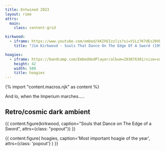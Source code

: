 ```yaml
---
title: Entwined 2023
layout: rime
attrs:
  main:
    class: content-grid

kirkwood:
  - iframe: https://www.youtube.com/embed/kKIhEIzzlis?si=V1Lz7K7dEs20Vbe6
    title: "Jim Kirkwood ‎- Souls That Dance On The Edge Of A Sword (1991)"

hoagies:
  - iframe: https://bandcamp.com/EmbeddedPlayer/album=203876381/size=small/bgcol=ffffff/linkcol=2ebd35/transparent=true/
    height: 42
    width: 509
    title: hoagies
---
```

{% import "content.macros.njk" as content %}

And lo, when the Imperium marches.....

## Retro/cosmic dark ambient

{{ content.figure(kirkwood, caption="Souls that Dance on The Edge of a Sword", attrs={class: "popout"}) }}

{{ content.figure(
    hoagies,
    caption='Most important hoagie of the year',
    attrs={class: 'popout'}
) }}
